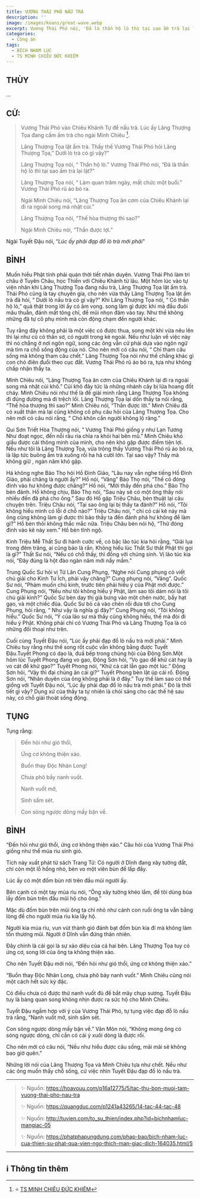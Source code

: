 ```yaml
---
title: VƯƠNG THÁI PHÓ NẤU TRÀ
description: ''
image: /images/koans/great-wave.webp
excerpt: Vương Thái Phó nói, 'Đã là thần hộ lò thì tại sao ấm trà lại lật?'. Lãng Thượng Tọa nói, 'Làm quan trăm ngày, mất chức một buổi'
categories:
  - Công án
tags:
  - BÍCH NHAM LỤC
  - TS MINH CHIÊU ĐỨC KHIÊM
---
```


## THÙY

...

## CỬ:

> Vương Thái Phó vào Chiêu Khánh Tự để nấu trà. Lúc ấy Lăng Thượng Tọa đang cầm ấm trà cho ngài Minh Chiêu [^1].
>
> Lãng Thượng Tọa lật ấm trà. Thấy thế Vương Thái Phó hỏi Lãng Thượng Tọa,” Dưới lò trà có gì vậy?”
>
> Lãng Thượng Tọa nói, “ Thần hộ lò.” Vương Thái Phó nói, “Đã là thần hộ lò thì tại sao ấm trà lại lật?”
>
> Lãng Thượng Tọa nói, “ Làm quan trăm ngày, mất chức một buổi.” Vương Thái Phó rũ áo bỏ ra.
>
> Ngài Minh Chiêu nói, “Lãng Thượng Tọa ăn cơm của Chiêu Khánh lại đi ra ngoài song mà nhặt củi.”
>
> Lãng Thượng Tọa nói, “Thế hòa thượng thì sao?”
>
> Ngài Minh Chiêu nói, “Thần được lợi.”

Ngài Tuyết Đậu nói, “_Lúc ấy phải đạp đổ lò trà mới phải_”

## BÌNH

Muốn hiểu Phật tính phải quán thời tiết nhân duyên. Vương Thái Phó làm tri châu ở Tuyên Châu, học Thiền với Chiêu Khánh từ lâu. Một hôm lúc vào tự viện nhân khi Lãng Thượng Tọa đang nấu trà, Lãng Thượng Tọa lật ấm trà. Thái Phó cũng là tay chuyên gia, cho nên vừa thấy Lãng Thượng Tọa lật ấm trà đã hỏi, “ Dưới lò nấu trà có gì vậy?” Khi Lãng Thượng Tọa nói, “ Có thần hộ lò,” quả thật trong lời ấy có âm vọng. song làm gì được khi mà đầu đuôi mâu thuẫn, đánh mất tông chỉ, để mũi nhọn đâm vào tay. Như thế không những đã tự cô phụ mình mà còn động chạm đến người khác.

Tuy rằng đây không phải là một việc có được thua, song một khi vừa nêu lên thì lại như cũ có thân sơ, có người trong kẻ ngoài. Nếu như luận về việc này thì nó chẳng ở nơi ngôn ngữ, song các ông vẫn cứ phải dựa vào ngôn ngữ mà tìm ra chỗ sống động của nó. Cho nên mới có câu nói, “ Chỉ tham câu sống mà không tham câu chết.” Lãng Thượng Tọa nói như thế chẳng khác gì con chó điên đuổi theo cục đất. Vương Thái Phó rũ áo bỏ ra, tựa như không chấp nhận thầy ta.

Minh Chiêu nói, “Lãng Thượng Tọa ăn cơm của Chiêu Khánh lại đi ra ngoài song mà nhặt củi khô.” Củi khô đây tức là những nhánh cây bị lửa hoang đốt cháy. Minh Chiêu nói như thế là để giải minh rằng Lãng Thượng Tọa không đi đúng đường mà đi trệch lối. Lãng Thượng Tọa lại dồn thầy ta nói rằng, “Thế hòa thượng thì sao?” Minh Chiêu nói, “Thần được lời.” Minh Chiêu đã có xuất thân mà lại cũng không cô phụ câu hỏi của Lãng Thượng Tọa. Cho nên mới có câu nói rằng, “ Chó khôn cắn người không lộ răng.”

Qui Sơn Triết Hòa Thượng nói, “ Vương Thái Phó giống y như Lạn Tương Như đoạt ngọc, đến nỗi râu ria chĩa ra khỏi hai bên mũ.” Minh Chiêu khó giấu được cái thông minh của mình, cho nên khó gặp được điểm tiện lợi. Nếu như tôi là Lãng Thượng Tọa, vừa trông thấy Vương Thái Phó rũ áo bỏ ra, là lập tức buông ấm trà xuống rồi ha hã cười lớn. Tại sao vậy? Thấy mà không giữ , ngàn năm khó gặp.

Há không nghe Bảo Thọ hỏi Hồ Đinh Giảo, “Lâu nay vẫn nghe tiếng Hồ Đinh Giảo, phải chăng là người ấy?” Hồ nói, “Vâng” Bảo Thọ nói, “Thế có đóng đinh vào hư không được chăng?” Hồ nói, “Mời thầy đến phá cho.” Bảo Thọ bèn đánh. Hồ không chịu, Bảo Thọ nói, “Sau này sẽ có một ông thầy nói nhiều đến đã phá cho ông.” Sau đó Hồ gặp Triệu Châu, bèn thuật lại câu chuyện trên. Triệu Châu nói, “Tại sao ông lại bị thầy ta đánh?” Hồ nói, “Tôi không hiểu mình có lỗi ở chỗ nào?” Triệu Châu nói, “ chỉ có cái kẽ này mà ông cũng không làm gì được thì bảo thầy ta đến đánh phá hư không để làm gì?” Hồ bèn thôi không thắc mắc nữa. Triệu Châu bèn nói hộ, “Thử đóng đinh vào kẽ này xem.” Hồ bèn tĩnh ngộ.

Kinh Triệu Mễ Thất Sư đi hành cước về, có bậc lão túc kia hỏi rằng, “Giải lụa trong đêm trăng, ai cũng bảo là rắn. Không hiểu lúc Thất Sư thất Phật thì gọi là gì?” Thất Sư nói, “Nếu có chỗ thấy, thì đồng với chúng sinh. Vị lão túc kia nói, “Đây đúng là hột đào ngàn năm mới nẩy mầm.”

Trung Quốc Sư hỏi vị Tử Lân Cung Phụng, “Nghe nói Cung phụng có viết chú giải cho Kinh Tư Ích, phải vậy chăng?” Cung phụng nói, “Vâng”. Quốc Sư nói, “Phàm muốn chú kinh, trước tiên phải hiểu ý của Phật mới được.” Cung Phụng nói, “Nếu như tôi không hiểu ý Phật, làm sao tôi dám nói là tôi chú giải kinh?” Quốc Sư bèn dạy thị giả bưng vào một chén nước, bẩy hạt gạo, và một chiếc đũa. Quốc Sư bỏ cả vào chén rồi đưa tới cho Cung Phụng, hỏi rằng, “ Như vậy là nghĩa gì đây?” Cung Phụng nói, “Tôi không hiểu.” Quốc Sư nói, “Ý của lão sư mà thầy cũng không hiểu, thế mà đòi đi hiểu ý Phật. Không phải chỉ có Vương Thái Phó và Lãng Thượng Tọa là có những đối thoại như trên.

Cuối cùng Tuyết Đậu nói, “Lúc ấy phải đạp đổ lò nấu trà mới phải.” Minh Chiêu tuy rằng như thế song rốt cuộc vẫn không bằng được Tuyết Đậu.Tuyết Phong có dạo là, đuầ bếp trong chúng hội của Động Sơn.Một hôm lúc Tuyết Phong đang vo gạo, Động Sơn hỏi, “Vo gạo để khử cát hay là vo cát để khử gạo?” Tuyết Phong nói, “Khử cả cát lẫn gạo một lúc.” Động Sơn hỏi, “Vậy thì đại chúng ăn cái gì?” Tuyết Phong bèn lật úp cái rổ. Động Sơn nói, “Nhân duyên của ông không phải là ở đây.” Tuy thế làm sao có thể giống với Tuyết Đậu nói, “Lúc ấy phải đạp đổ lò nấu trà mới phải.” Đó là thời tiết gì vậy? Dụng xứ của thầy ta tự nhiên là chói sáng cho các thế hệ sau này, có chỗ giải thoát sống động.

## TỤNG

Tụng rằng:

> Đến hỏi như gió thổi,
>
> Ứng cơ không thiện xảo.
>
> Buồn thay Độc Nhãn Long!
>
> Chưa phô bầy nanh vuốt.
>
> Nanh vuốt mở,
>
> Sinh sấm sét.
>
> Con sóng ngược dòng mấy bận về.

## BÌNH

“Đến hỏi như gió thổi, ứng cơ không thiện xảo.” Câu hỏi của Vương Thái Phó giống như thể múa rìu sinh gió.

Tích này xuất phát từ sách Trang Tử: Có người ở Dĩnh đang xây tường đất, chỉ còn một lỗ hổng nhỏ, bèn vo một viên bùn để lấp đầy.

Lúc ấy có một đốm bùn rơi trên đầu mũi người ấy.

Bên cạnh có một tay múa rìu nói, “Ông xây tường khéo lắm, để tôi dùng búa lấy đốm bùn trên đầu mũi hộ cho ông.”

Mặc dù đốm bùn trên mũi ông ta chỉ nhỏ như cánh con ruồi ông ta vẫn bằng lòng để cho người múa rìu kia lấy hộ.

Người kia múa rìu, vun vút thành gió đánh bạt đốm bùn kia đi mà không làm tổn thương mũi. Người ở Dĩnh vẫn đứng thản nhiên.

Đây chính là cái gọi là sự xảo diệu của cả hai bên. Lãng Thượng Tọa tuy có ứng cơ, song lời của ông ta không thiện xảo.

Cho nên Tuyết Đậu mới nói, “Đến hỏi như gió thổi, ứng cơ không thiện xảo.”

“Buồn thay Độc Nhãn Long, chưa phô bày nanh vuốt.” Minh Chiêu cũng nói một cách hết sức kỳ đặc.

Có điều chưa có được thứ nanh vuốt đủ để bắt mây chụp sương. Tuyết Đậu tuy là bàng quan song không nhịn được ra sức hộ cho Minh Chiêu.

Tuyết Đậu ngầm hợp với ý của Vương Thái Phó, tự tụng việc đạp đỗ lò nấu trà rằng, “Nanh vuốt mở, sinh sấm sét.

Con sông ngược dòng mấy bận về.” Vân Môn nói, “Không mong ông có sóng ngược dòng, chỉ cần có cái ý xuôi dòng là được rồi.

Cho nên mới có câu nói, “Nếu như hiểu được câu sống, mãi mãi sẽ không bao giờ quên.”

Những lời nói của Lãng Thượng Tọa và Minh Chiêu tựa như chết. Nếu như các ông muốn thấy chỗ sống, cứ việc nhìn Tuyết Đậu đạp đổ lò nấu trà.

<hr class="blog-rule" />

> ✨ Nguồn: https://hoavouu.com/p16a12775/5/tac-thu-bon-muoi-tam-vuong-thai-pho-nau-tra
>
> ✨ Nguồn: https://quangduc.com/p1241a43265/14-tac-44-tac-48
>
> ✨ Nguồn: http://tuvien.com/to_su_thien/index.php?id=bichnhamluc-mangiac-05
>
> ✨ Nguồn: https://phatphapungdung.com/phap-bao/bich-nham-luc-cua-thien-su-phat-qua-vien-ngo-thich-man-giac-dich-164035.html/5

<hr class="blog-rule" />

## ℹ️ Thông tin thêm

[^1]: ⭐️ <a href="https://phatgiao.org.vn/tu-dien-phat-hoc-online/minh-chieu-duc-khiem-k4536.html" target="_blank">TS MINH CHIÊU ĐỨC KHIÊM</a>
